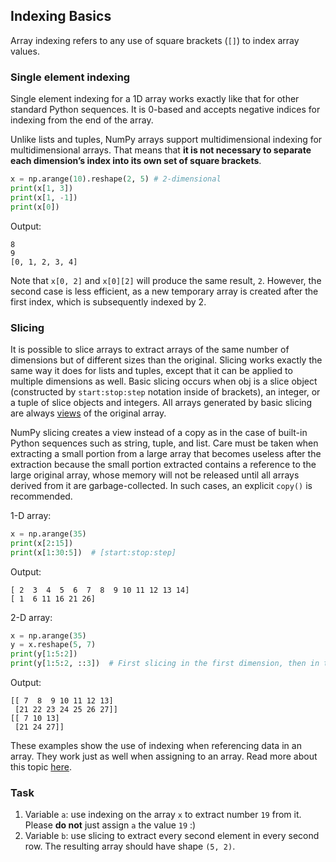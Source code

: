 ## Indexing Basics

Array indexing refers to any use of square brackets (`[]`) to index array values.

### Single element indexing

Single element indexing for a 1D array works exactly like that 
for other standard Python sequences. It is 0-based and accepts negative indices for 
indexing from the end of the array.

Unlike lists and tuples, NumPy arrays support multidimensional indexing for multidimensional 
arrays. That means that **it is not necessary to separate each dimension’s index into its 
own set of square brackets**.

```python
x = np.arange(10).reshape(2, 5) # 2-dimensional
print(x[1, 3])
print(x[1, -1])
print(x[0])
```
Output:
```text
8
9
[0, 1, 2, 3, 4]
```
Note that `x[0, 2]` and `x[0][2]` will produce the same result, `2`. However, the second case 
is less efficient, as a new temporary array is created after the first index, which is subsequently 
indexed by 2.

### Slicing

It is possible to slice arrays to extract arrays of the same number of dimensions 
but of different sizes than the original. Slicing works exactly the same way it 
does for lists and tuples, except that it can be applied to multiple dimensions as well.
Basic slicing occurs when obj is a slice object (constructed by `start:stop:step` notation inside 
of brackets), an integer, or a tuple of slice objects and integers. All arrays generated by 
basic slicing are always [views](https://numpy.org/doc/stable/glossary.html#term-view) of the original array.

<div class="hint">

NumPy slicing creates a view instead of a copy as in the case of built-in Python 
sequences such as string, tuple, and list. Care must be taken when extracting a 
small portion from a large array that becomes useless after the extraction 
because the small portion extracted contains a reference to the large original 
array, whose memory will not be released until all arrays derived from it are 
garbage-collected. In such cases, an explicit `copy()` is recommended.
</div>

1-D array:
```python
x = np.arange(35)
print(x[2:15])
print(x[1:30:5])  # [start:stop:step]
```
Output:
```text
[ 2  3  4  5  6  7  8  9 10 11 12 13 14]
[ 1  6 11 16 21 26]
```
2-D array:
```python
x = np.arange(35)
y = x.reshape(5, 7)
print(y[1:5:2])
print(y[1:5:2, ::3])  # First slicing in the first dimension, then in the second.
```
Output:
```text
[[ 7  8  9 10 11 12 13]
 [21 22 23 24 25 26 27]]
[[ 7 10 13]
 [21 24 27]]
```

These examples show the use of indexing when referencing data in an array. 
They work just as well when assigning to an array.
Read more about this topic [here](https://numpy.org/doc/stable/user/basics.indexing.html#basics-indexing).

### Task
1. Variable `a`: use indexing on the array `x` to extract number `19` from it. Please
   **do not** just assign `a` the value `19` :)
2. Variable `b`: use slicing to extract every second element in every second row. The resulting array 
should have shape `(5, 2)`.
   